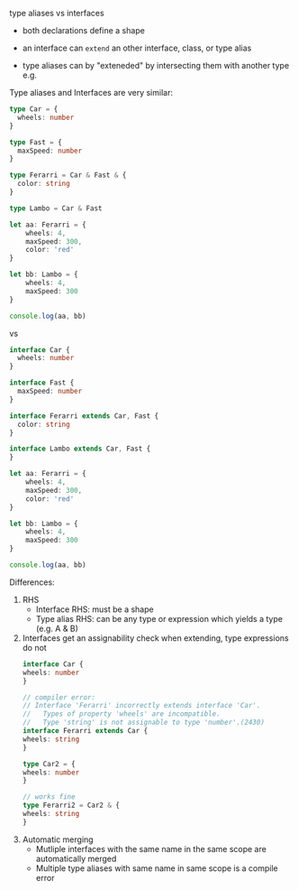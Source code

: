 
type aliases vs interfaces

* both declarations define a shape

* an interface can `extend` an other interface, class, or type alias
* type aliases can by "exteneded" by intersecting them with another type e.g.

Type aliases and Interfaces are very similar:

```typescript
type Car = {
  wheels: number
}

type Fast = {
  maxSpeed: number
}

type Ferarri = Car & Fast & {
  color: string
}

type Lambo = Car & Fast

let aa: Ferarri = {
    wheels: 4,
    maxSpeed: 300,
    color: 'red'
}

let bb: Lambo = {
    wheels: 4,
    maxSpeed: 300
}

console.log(aa, bb)
```

vs

```typescript
interface Car {
  wheels: number
}

interface Fast {
  maxSpeed: number
}

interface Ferarri extends Car, Fast {
  color: string
}

interface Lambo extends Car, Fast {
}

let aa: Ferarri = {
    wheels: 4,
    maxSpeed: 300,
    color: 'red'
}

let bb: Lambo = {
    wheels: 4,
    maxSpeed: 300
}

console.log(aa, bb)
```

Differences:

1. RHS
    * Interface RHS: must be a shape
    * Type alias RHS: can be any type or expression which yields a type (e.g. A & B)
2. Interfaces get an assignability check when extending, type expressions do not
    ```typescript
    interface Car {
    wheels: number
    }

    // compiler error:
    // Interface 'Ferarri' incorrectly extends interface 'Car'.
    //   Types of property 'wheels' are incompatible.
    //   Type 'string' is not assignable to type 'number'.(2430)
    interface Ferarri extends Car {
    wheels: string
    }

    type Car2 = {
    wheels: number
    }

    // works fine
    type Ferarri2 = Car2 & {
    wheels: string
    }
    ```
3. Automatic merging
    * Mutliple interfaces with the same name in the same scope are automatically merged
    * Multiple type aliases with same name in same scope is a compile error



